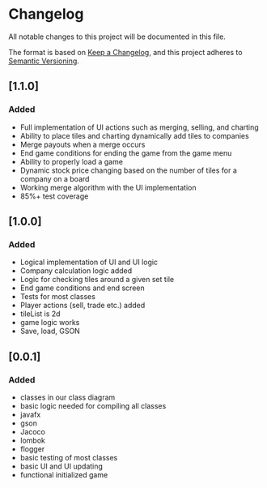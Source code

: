# Changelog
All notable changes to this project will be documented in this file.

The format is based on [Keep a Changelog](https://keepachangelog.com/en/1.0.0/),
and this project adheres to [Semantic Versioning](https://semver.org/spec/v2.0.0.html).

## [1.1.0]
### Added
 - Full implementation of UI actions such as merging, selling, and charting
 - Ability to place tiles and charting dynamically add tiles to companies
 - Merge payouts when a merge occurs
 - End game conditions for ending the game from the game menu
 - Ability to properly load a game
 - Dynamic stock price changing based on the number of tiles for a company on a board
 - Working merge algorithm with the UI implementation
 - 85%+ test coverage

## [1.0.0]
### Added
 - Logical implementation of UI and UI logic
 - Company calculation logic added
 - Logic for checking tiles around a given set tile
 - End game conditions and end screen
 - Tests for most classes
 - Player actions (sell, trade etc.) added
 - tileList is 2d
 - game logic works
 - Save, load, GSON
## [0.0.1]
### Added

- classes in our class diagram
- basic logic needed for compiling all classes
- javafx
- gson
- Jacoco
- lombok
- flogger
- basic testing of most classes
- basic UI and UI updating 
- functional initialized game